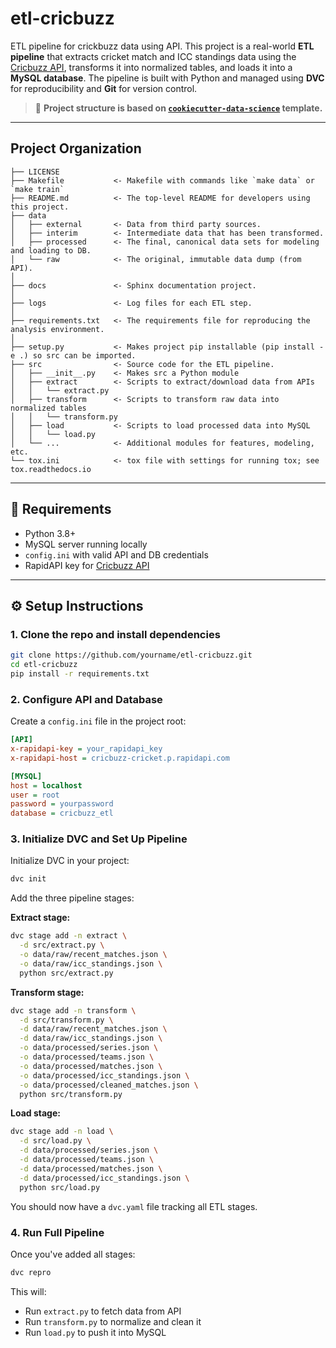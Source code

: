 etl-cricbuzz
==============================

ETL pipeline for crickbuzz data using API.
This project is a real-world **ETL pipeline** that extracts cricket match and ICC standings data using the [Cricbuzz API](https://rapidapi.com/cricketapilive/api/cricbuzz-cricket/), transforms it into normalized tables, and loads it into a **MySQL database**. The pipeline is built with Python and managed using **DVC** for reproducibility and **Git** for version control.

> 🧱 **Project structure is based on [`cookiecutter-data-science`](https://github.com/drivendataorg/cookiecutter-data-science) template.**

---

Project Organization
------------

```
├── LICENSE
├── Makefile           <- Makefile with commands like `make data` or `make train`
├── README.md          <- The top-level README for developers using this project.
├── data
│   ├── external       <- Data from third party sources.
│   ├── interim        <- Intermediate data that has been transformed.
│   ├── processed      <- The final, canonical data sets for modeling and loading to DB.
│   └── raw            <- The original, immutable data dump (from API).
│
├── docs               <- Sphinx documentation project.
│
├── logs               <- Log files for each ETL step.
│
├── requirements.txt   <- The requirements file for reproducing the analysis environment.
│
├── setup.py           <- Makes project pip installable (pip install -e .) so src can be imported.
├── src                <- Source code for the ETL pipeline.
│   ├── __init__.py    <- Makes src a Python module
│   ├── extract        <- Scripts to extract/download data from APIs
│   │   └── extract.py
│   ├── transform      <- Scripts to transform raw data into normalized tables
│   │   └── transform.py
│   ├── load           <- Scripts to load processed data into MySQL
│   │   └── load.py
│   └── ...            <- Additional modules for features, modeling, etc.
└── tox.ini            <- tox file with settings for running tox; see tox.readthedocs.io
```

---

## 🔌 Requirements

- Python 3.8+
- MySQL server running locally
- `config.ini` with valid API and DB credentials
- RapidAPI key for [Cricbuzz API](https://rapidapi.com/cricketapilive/api/cricbuzz-cricket/)

---

## ⚙️ Setup Instructions

### 1. Clone the repo and install dependencies

```bash
git clone https://github.com/yourname/etl-cricbuzz.git
cd etl-cricbuzz
pip install -r requirements.txt
```

### 2. Configure API and Database

Create a `config.ini` file in the project root:

```ini
[API]
x-rapidapi-key = your_rapidapi_key
x-rapidapi-host = cricbuzz-cricket.p.rapidapi.com

[MYSQL]
host = localhost
user = root
password = yourpassword
database = cricbuzz_etl
```

### 3. Initialize DVC and Set Up Pipeline

Initialize DVC in your project:

```bash
dvc init
```

Add the three pipeline stages:

**Extract stage:**
```bash
dvc stage add -n extract \
  -d src/extract.py \
  -o data/raw/recent_matches.json \
  -o data/raw/icc_standings.json \
  python src/extract.py
```

**Transform stage:**
```bash
dvc stage add -n transform \
  -d src/transform.py \
  -d data/raw/recent_matches.json \
  -d data/raw/icc_standings.json \
  -o data/processed/series.json \
  -o data/processed/teams.json \
  -o data/processed/matches.json \
  -o data/processed/icc_standings.json \
  -o data/processed/cleaned_matches.json \
  python src/transform.py
```

**Load stage:**
```bash
dvc stage add -n load \
  -d src/load.py \
  -d data/processed/series.json \
  -d data/processed/teams.json \
  -d data/processed/matches.json \
  -d data/processed/icc_standings.json \
  python src/load.py
```

You should now have a `dvc.yaml` file tracking all ETL stages.

### 4. Run Full Pipeline

Once you've added all stages:

```bash
dvc repro
```

This will:
- Run `extract.py` to fetch data from API
- Run `transform.py` to normalize and clean it
- Run `load.py` to push it into MySQL